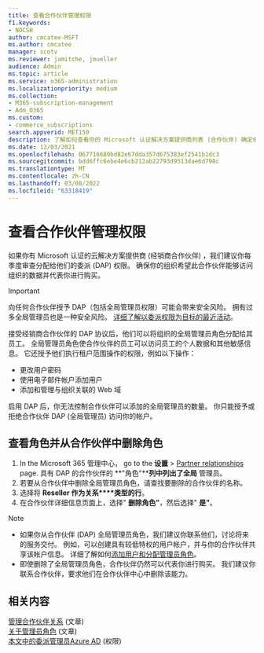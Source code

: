 ```yaml
---
title: 查看合作伙伴管理权限
f1.keywords:
- NOCSH
author: cmcatee-MSFT
ms.author: cmcatee
manager: scotv
ms.reviewer: jamitche, jmueller
audience: Admin
ms.topic: article
ms.service: o365-administration
ms.localizationpriority: medium
ms.collection:
- M365-subscription-management
- Adm_O365
ms.custom:
- commerce_subscriptions
search.appverid: MET150
description: 了解如何查看你的 Microsoft 认证解决方案提供商列表 (合作伙伴) 确定他们拥有哪些管理员权限以及如何删除这些权限。
ms.date: 12/03/2021
ms.openlocfilehash: 067716689bd82e67dda357d675383ef2541b1dc3
ms.sourcegitcommit: bdd6ffc6ebe4e6cb212ab22793d9513dae6d798c
ms.translationtype: MT
ms.contentlocale: zh-CN
ms.lasthandoff: 03/08/2022
ms.locfileid: "63318419"
---
```

# <a name="review-partner-administrative-privileges"></a>查看合作伙伴管理权限

如果你有 Microsoft 认证的云解决方案提供商 (经销商合作伙伴) ，我们建议你每季度审查分配给他们的委派 (DAP) 权限。 确保你的组织希望此合作伙伴能够访问组织的数据并代表你进行购买。

> [!IMPORTANT]
> 向任何合作伙伴授予 DAP（包括全局管理员权限）可能会带来安全风险。 拥有过多全局管理员也是一种安全风险。 [详细了解以委派权限为目标的最近活动](https://www.microsoft.com/security/blog/2021/10/25/nobelium-targeting-delegated-administrative-privileges-to-facilitate-broader-attacks/)。

接受经销商合作伙伴的 DAP 协议后，他们可以将组织的全局管理员角色分配给其员工。 全局管理员角色使合作伙伴的员工可以访问员工的个人数据和其他敏感信息。 它还授予他们执行租户范围操作的权限，例如以下操作：

- 更改用户密码
- 使用电子邮件帐户添加用户
- 添加和管理与组织关联的 Web 域

启用 DAP 后，你无法控制合作伙伴可以添加的全局管理员的数量。 你只能授予或拒绝合作伙伴 DAP (全局管理员) 访问你的帐户。

## <a name="review-and-remove-roles-from-partners"></a>查看角色并从合作伙伴中删除角色

1. In the Microsoft 365 管理中心， go to the **设置** > <a href="https://go.microsoft.com/fwlink/p/?linkid=2074649" target="_blank">Partner relationships</a> page. 具有 DAP 的合作伙伴的 **"角色"****列中列出了全局** 管理员。
2. 若要从合作伙伴中删除全局管理员角色，请查找要删除的合作伙伴的名称。
3. 选择将 **Reseller 作为关系****类型的行**。
4. 在合作伙伴详细信息页面上，选择" **删除角色"**，然后选择" **是"**。

> [!NOTE]
>
> - 如果你从合作伙伴 (DAP) 全局管理员角色，我们建议你联系他们，讨论将来的服务交付。 例如，可以创建具有较低特权的用户帐户，并与你的合作伙伴共享该帐户信息。 详细了解如何[添加用户](../admin/add-users/add-users.md)[和分配管理员角色](../admin/add-users/assign-admin-roles.md)。
> - 即使删除了全局管理员角色，合作伙伴仍然可以代表你进行购买。 我们建议你联系合作伙伴，要求他们在合作伙伴中心中删除该能力。

## <a name="related-content"></a>相关内容

[管理合作伙伴关系](manage-partners.md) (文章) \
[关于管理员角色](../admin/add-users/about-admin-roles.md) (文章) \
[本文中的委派管理员Azure AD](/partner-center/customers-revoke-admin-privileges#delegated-admin-privileges-in-azure-ad) (权限) 
